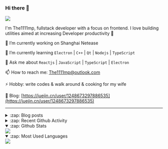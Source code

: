 ### Hi there 👋

![](https://komarev.com/ghpvc/?username=1111mp&color=green)

I'm The1111mp, fullstack developer with a focus on frontend. I love building utilities aimed at increasing Developer productivity 🙌

🔭 I’m currently working on Shanghai Netease

🌱 I’m currently learning `Electron` | `C++` | `Qt` | `Nodejs` | `TypeScript`

💬 Ask me about `Reactjs` | `JavaScript` | `TypeScript` | `Electron`

📫 How to reach me: <a href="mailto:The1111mp@outlook.com">The1111mp@outlook.com</a>

⚡ Hobby: write codes & walk around & cooking for my wife

📖 Blog: [https://juejin.cn/user/1248673297886535](https://juejin.cn/user/1248673297886535)

***

<details>
  <summary>:zap: Blog posts</summary>

  - [使用 nvm-desktop 轻松安装和管理多个 node 版本](https://juejin.cn/post/7267791228872179727)
  - [Electron 中集成 SQLite3 数据库的最佳实践](https://juejin.cn/post/7202807471881306172)
  - [从0开发IM，单聊群聊在线离线消息以及消息的已读未读功能](https://juejin.cn/post/7202583557751865401)
  - [Electron（网页）中实现接近微信消息发送体验的消息输入框及界面](https://juejin.cn/post/7252505446396575781)
  - [Qt中基于QWebEngineView和QWebChannel实现与web的交互](https://juejin.cn/post/7238423148555501629)
</details>

<details>
  <summary>:zap: Recent Github Activity</summary>

  <!--START_SECTION:activity-->
1. 🗣 Commented on [#2202](https://github.com/nextui-org/nextui/pull/2202#issuecomment-1877290827) in [nextui-org/nextui](https://github.com/nextui-org/nextui)
2. 🗣 Commented on [#38](https://github.com/1111mp/nvm-desktop/issues/38#issuecomment-1876504345) in [1111mp/nvm-desktop](https://github.com/1111mp/nvm-desktop)
3. 🗣 Commented on [#38](https://github.com/1111mp/nvm-desktop/issues/38#issuecomment-1876438156) in [1111mp/nvm-desktop](https://github.com/1111mp/nvm-desktop)
4. 🗣 Commented on [#38](https://github.com/1111mp/nvm-desktop/issues/38#issuecomment-1876418292) in [1111mp/nvm-desktop](https://github.com/1111mp/nvm-desktop)
5. 💪 Opened PR [#2202](https://github.com/nextui-org/nextui/pull/2202) in [nextui-org/nextui](https://github.com/nextui-org/nextui)
6. 🗣 Commented on [#21](https://github.com/1111mp/nvm-desktop/issues/21#issuecomment-1874845105) in [1111mp/nvm-desktop](https://github.com/1111mp/nvm-desktop)
7. 🗣 Commented on [#44](https://github.com/1111mp/nvm-desktop/issues/44#issuecomment-1873996054) in [1111mp/nvm-desktop](https://github.com/1111mp/nvm-desktop)
8. 🔒 Closed issue [#44](https://github.com/1111mp/nvm-desktop/issues/44) in [1111mp/nvm-desktop](https://github.com/1111mp/nvm-desktop)
9. 🗣 Commented on [#44](https://github.com/1111mp/nvm-desktop/issues/44#issuecomment-1873970590) in [1111mp/nvm-desktop](https://github.com/1111mp/nvm-desktop)
10. 🗣 Commented on [#44](https://github.com/1111mp/nvm-desktop/issues/44#issuecomment-1873395972) in [1111mp/nvm-desktop](https://github.com/1111mp/nvm-desktop)
  <!--END_SECTION:activity-->
</details>

<details open>
  <summary>:zap: Github Stats</summary>

  <img align="center" src="https://github-readme-stats-sigma-five.vercel.app/api?username=1111mp&show_icons=true&hide_border=true&theme=gruvbox" />
</details>

<details open>
  <summary>:zap: Most Used Languages</summary>

  <img align="center" src="https://github-readme-stats-sigma-five.vercel.app/api/top-langs/?username=1111mp&layout=compact&show_icons=true&hide_border=true&theme=gruvbox" />
</details>


<!--
**1111mp/1111mp** is a ✨ _special_ ✨ repository because its `README.md` (this file) appears on your GitHub profile.

Here are some ideas to get you started:

- 🔭 I’m currently working on ...
- 🌱 I’m currently learning ...
- 👯 I’m looking to collaborate on ...
- 🤔 I’m looking for help with ...
- 💬 Ask me about ...
- 📫 How to reach me: ...
- 😄 Pronouns: ...
- ⚡ Fun fact: ...
-->
